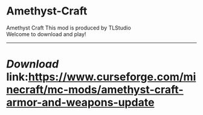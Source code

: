 # Amethyst-Craft
Amethyst Craft
This mod is produced by TLStudio  
Welcome to download and play!
***
# ***Download*** link:https://www.curseforge.com/minecraft/mc-mods/amethyst-craft-armor-and-weapons-update
